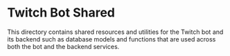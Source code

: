 # Twitch Bot Shared
This directory contains shared resources and utilities for the Twitch bot and its backend such as database models and functions that are used across both the bot and the backend services.
